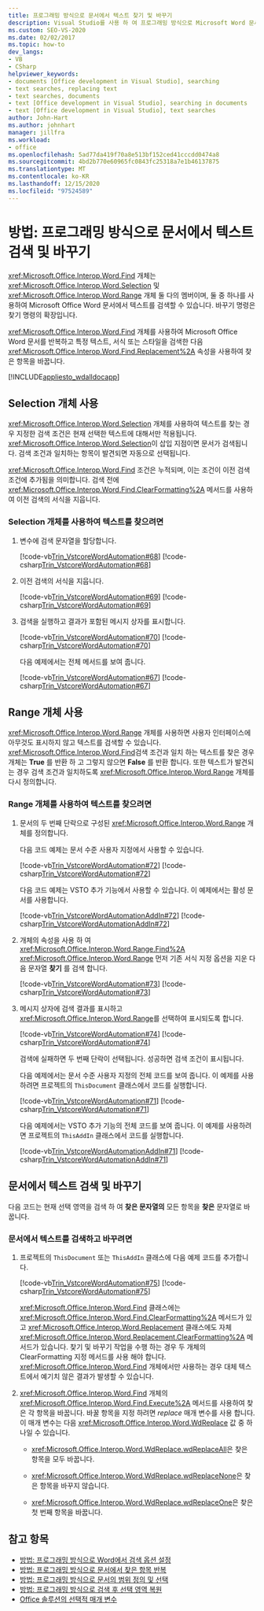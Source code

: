 ```yaml
---
title: 프로그래밍 방식으로 문서에서 텍스트 찾기 및 바꾸기
description: Visual Studio를 사용 하 여 프로그래밍 방식으로 Microsoft Word 문서에서 텍스트를 검색 하 고 바꿀 수 있는 방법을 알아봅니다.
ms.custom: SEO-VS-2020
ms.date: 02/02/2017
ms.topic: how-to
dev_langs:
- VB
- CSharp
helpviewer_keywords:
- documents [Office development in Visual Studio], searching
- text searches, replacing text
- text searches, documents
- text [Office development in Visual Studio], searching in documents
- text [Office development in Visual Studio], text searches
author: John-Hart
ms.author: johnhart
manager: jillfra
ms.workload:
- office
ms.openlocfilehash: 5ad77da419f70a8e513bf152ced41cccdd0474a8
ms.sourcegitcommit: 4bd2b770e60965fc0843fc25318a7e1b46137875
ms.translationtype: MT
ms.contentlocale: ko-KR
ms.lasthandoff: 12/15/2020
ms.locfileid: "97524589"
---
```

# <a name="how-to-programmatically-search-for-and-replace-text-in-documents"></a>방법: 프로그래밍 방식으로 문서에서 텍스트 검색 및 바꾸기
  <xref:Microsoft.Office.Interop.Word.Find> 개체는 <xref:Microsoft.Office.Interop.Word.Selection> 및 <xref:Microsoft.Office.Interop.Word.Range> 개체 둘 다의 멤버이며, 둘 중 하나를 사용하여 Microsoft Office Word 문서에서 텍스트를 검색할 수 있습니다. 바꾸기 명령은 찾기 명령의 확장입니다.

 <xref:Microsoft.Office.Interop.Word.Find> 개체를 사용하여 Microsoft Office Word 문서를 반복하고 특정 텍스트, 서식 또는 스타일을 검색한 다음 <xref:Microsoft.Office.Interop.Word.Find.Replacement%2A> 속성을 사용하여 찾은 항목을 바꿉니다.

 [!INCLUDE[appliesto_wdalldocapp](../vsto/includes/appliesto-wdalldocapp-md.md)]

## <a name="use-a-selection-object"></a>Selection 개체 사용
 <xref:Microsoft.Office.Interop.Word.Selection> 개체를 사용하여 텍스트를 찾는 경우 지정한 검색 조건은 현재 선택한 텍스트에 대해서만 적용됩니다. <xref:Microsoft.Office.Interop.Word.Selection>이 삽입 지점이면 문서가 검색됩니다. 검색 조건과 일치하는 항목이 발견되면 자동으로 선택됩니다.

 <xref:Microsoft.Office.Interop.Word.Find> 조건은 누적되며, 이는 조건이 이전 검색 조건에 추가됨을 의미합니다. 검색 전에 <xref:Microsoft.Office.Interop.Word.Find.ClearFormatting%2A> 메서드를 사용하여 이전 검색의 서식을 지웁니다.

### <a name="to-find-text-using-a-selection-object"></a>Selection 개체를 사용하여 텍스트를 찾으려면

1. 변수에 검색 문자열을 할당합니다.

    [!code-vb[Trin_VstcoreWordAutomation#68](../vsto/codesnippet/VisualBasic/Trin_VstcoreWordAutomationVB/ThisDocument.vb#68)]
    [!code-csharp[Trin_VstcoreWordAutomation#68](../vsto/codesnippet/CSharp/Trin_VstcoreWordAutomationCS/ThisDocument.cs#68)]

2. 이전 검색의 서식을 지웁니다.

    [!code-vb[Trin_VstcoreWordAutomation#69](../vsto/codesnippet/VisualBasic/Trin_VstcoreWordAutomationVB/ThisDocument.vb#69)]
    [!code-csharp[Trin_VstcoreWordAutomation#69](../vsto/codesnippet/CSharp/Trin_VstcoreWordAutomationCS/ThisDocument.cs#69)]

3. 검색을 실행하고 결과가 포함된 메시지 상자를 표시합니다.

    [!code-vb[Trin_VstcoreWordAutomation#70](../vsto/codesnippet/VisualBasic/Trin_VstcoreWordAutomationVB/ThisDocument.vb#70)]
    [!code-csharp[Trin_VstcoreWordAutomation#70](../vsto/codesnippet/CSharp/Trin_VstcoreWordAutomationCS/ThisDocument.cs#70)]

   다음 예제에서는 전체 메서드를 보여 줍니다.

   [!code-vb[Trin_VstcoreWordAutomation#67](../vsto/codesnippet/VisualBasic/Trin_VstcoreWordAutomationVB/ThisDocument.vb#67)]
   [!code-csharp[Trin_VstcoreWordAutomation#67](../vsto/codesnippet/CSharp/Trin_VstcoreWordAutomationCS/ThisDocument.cs#67)]

## <a name="use-a-range-object"></a>Range 개체 사용
 <xref:Microsoft.Office.Interop.Word.Range> 개체를 사용하면 사용자 인터페이스에 아무것도 표시하지 않고 텍스트를 검색할 수 있습니다. <xref:Microsoft.Office.Interop.Word.Find>검색 조건과 일치 하는 텍스트를 찾은 경우 개체는 **True** 를 반환 하 고 그렇지 않으면 **False** 를 반환 합니다. 또한 텍스트가 발견되는 경우 검색 조건과 일치하도록 <xref:Microsoft.Office.Interop.Word.Range> 개체를 다시 정의합니다.

### <a name="to-find-text-using-a-range-object"></a>Range 개체를 사용하여 텍스트를 찾으려면

1. 문서의 두 번째 단락으로 구성된 <xref:Microsoft.Office.Interop.Word.Range> 개체를 정의합니다.

    다음 코드 예제는 문서 수준 사용자 지정에서 사용할 수 있습니다.

    [!code-vb[Trin_VstcoreWordAutomation#72](../vsto/codesnippet/VisualBasic/Trin_VstcoreWordAutomationVB/ThisDocument.vb#72)]
    [!code-csharp[Trin_VstcoreWordAutomation#72](../vsto/codesnippet/CSharp/Trin_VstcoreWordAutomationCS/ThisDocument.cs#72)]

    다음 코드 예제는 VSTO 추가 기능에서 사용할 수 있습니다. 이 예제에서는 활성 문서를 사용합니다.

    [!code-vb[Trin_VstcoreWordAutomationAddIn#72](../vsto/codesnippet/VisualBasic/Trin_VstcoreWordAutomationAddIn/ThisAddIn.vb#72)]
    [!code-csharp[Trin_VstcoreWordAutomationAddIn#72](../vsto/codesnippet/CSharp/Trin_VstcoreWordAutomationAddIn/ThisAddIn.cs#72)]

2. 개체의 속성을 사용 하 여 <xref:Microsoft.Office.Interop.Word.Range.Find%2A> <xref:Microsoft.Office.Interop.Word.Range> 먼저 기존 서식 지정 옵션을 지운 다음 문자열 **찾기** 를 검색 합니다.

    [!code-vb[Trin_VstcoreWordAutomation#73](../vsto/codesnippet/VisualBasic/Trin_VstcoreWordAutomationVB/ThisDocument.vb#73)]
    [!code-csharp[Trin_VstcoreWordAutomation#73](../vsto/codesnippet/CSharp/Trin_VstcoreWordAutomationCS/ThisDocument.cs#73)]

3. 메시지 상자에 검색 결과를 표시하고 <xref:Microsoft.Office.Interop.Word.Range>를 선택하여 표시되도록 합니다.

    [!code-vb[Trin_VstcoreWordAutomation#74](../vsto/codesnippet/VisualBasic/Trin_VstcoreWordAutomationVB/ThisDocument.vb#74)]
    [!code-csharp[Trin_VstcoreWordAutomation#74](../vsto/codesnippet/CSharp/Trin_VstcoreWordAutomationCS/ThisDocument.cs#74)]

    검색에 실패하면 두 번째 단락이 선택됩니다. 성공하면 검색 조건이 표시됩니다.

   다음 예제에서는 문서 수준 사용자 지정의 전체 코드를 보여 줍니다. 이 예제를 사용하려면 프로젝트의 `ThisDocument` 클래스에서 코드를 실행합니다.

   [!code-vb[Trin_VstcoreWordAutomation#71](../vsto/codesnippet/VisualBasic/Trin_VstcoreWordAutomationVB/ThisDocument.vb#71)]
   [!code-csharp[Trin_VstcoreWordAutomation#71](../vsto/codesnippet/CSharp/Trin_VstcoreWordAutomationCS/ThisDocument.cs#71)]

   다음 예제에서는 VSTO 추가 기능의 전체 코드를 보여 줍니다. 이 예제를 사용하려면 프로젝트의 `ThisAddIn` 클래스에서 코드를 실행합니다.

   [!code-vb[Trin_VstcoreWordAutomationAddIn#71](../vsto/codesnippet/VisualBasic/Trin_VstcoreWordAutomationAddIn/ThisAddIn.vb#71)]
   [!code-csharp[Trin_VstcoreWordAutomationAddIn#71](../vsto/codesnippet/CSharp/Trin_VstcoreWordAutomationAddIn/ThisAddIn.cs#71)]

## <a name="search-for-and-replace-text-in-documents"></a>문서에서 텍스트 검색 및 바꾸기
 다음 코드는 현재 선택 영역을 검색 하 여 **찾은 문자열의** 모든 항목을 **찾은** 문자열로 바꿉니다.

### <a name="to-search-for-and-replace-text-in-documents"></a>문서에서 텍스트를 검색하고 바꾸려면

1. 프로젝트의 `ThisDocument` 또는 `ThisAddIn` 클래스에 다음 예제 코드를 추가합니다.

     [!code-vb[Trin_VstcoreWordAutomation#75](../vsto/codesnippet/VisualBasic/Trin_VstcoreWordAutomationVB/ThisDocument.vb#75)]
     [!code-csharp[Trin_VstcoreWordAutomation#75](../vsto/codesnippet/CSharp/Trin_VstcoreWordAutomationCS/ThisDocument.cs#75)]

     <xref:Microsoft.Office.Interop.Word.Find> 클래스에는 <xref:Microsoft.Office.Interop.Word.Find.ClearFormatting%2A> 메서드가 있고 <xref:Microsoft.Office.Interop.Word.Replacement> 클래스에도 자체 <xref:Microsoft.Office.Interop.Word.Replacement.ClearFormatting%2A> 메서드가 있습니다. 찾기 및 바꾸기 작업을 수행 하는 경우 두 개체의 ClearFormatting 지정 메서드를 사용 해야 합니다. <xref:Microsoft.Office.Interop.Word.Find> 개체에서만 사용하는 경우 대체 텍스트에서 예기치 않은 결과가 발생할 수 있습니다.

2. <xref:Microsoft.Office.Interop.Word.Find> 개체의 <xref:Microsoft.Office.Interop.Word.Find.Execute%2A> 메서드를 사용하여 찾은 각 항목을 바꿉니다. 바꿀 항목을 지정 하려면 *replace* 매개 변수를 사용 합니다. 이 매개 변수는 다음 <xref:Microsoft.Office.Interop.Word.WdReplace> 값 중 하나일 수 있습니다.

    - <xref:Microsoft.Office.Interop.Word.WdReplace.wdReplaceAll>은 찾은 항목을 모두 바꿉니다.

    - <xref:Microsoft.Office.Interop.Word.WdReplace.wdReplaceNone>은 찾은 항목을 바꾸지 않습니다.

    - <xref:Microsoft.Office.Interop.Word.WdReplace.wdReplaceOne>은 찾은 첫 번째 항목을 바꿉니다.

## <a name="see-also"></a>참고 항목
- [방법: 프로그래밍 방식으로 Word에서 검색 옵션 설정](../vsto/how-to-programmatically-set-search-options-in-word.md)
- [방법: 프로그래밍 방식으로 문서에서 찾은 항목 반복](../vsto/how-to-programmatically-loop-through-found-items-in-documents.md)
- [방법: 프로그래밍 방식으로 문서의 범위 정의 및 선택](../vsto/how-to-programmatically-define-and-select-ranges-in-documents.md)
- [방법: 프로그래밍 방식으로 검색 후 선택 영역 복원](../vsto/how-to-programmatically-restore-selections-after-searches.md)
- [Office 솔루션의 선택적 매개 변수](../vsto/optional-parameters-in-office-solutions.md)

